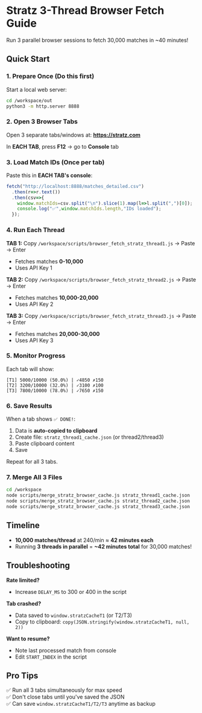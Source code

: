 # Stratz 3-Thread Browser Fetch Guide

Run 3 parallel browser sessions to fetch 30,000 matches in ~40 minutes!

## Quick Start

### 1. Prepare Once (Do this first)

Start a local web server:
```bash
cd /workspace/out
python3 -m http.server 8888
```

### 2. Open 3 Browser Tabs

Open 3 separate tabs/windows at: **https://stratz.com**

In **EACH TAB**, press **F12** → go to **Console** tab

### 3. Load Match IDs (Once per tab)

Paste this in **EACH TAB's console**:

```javascript
fetch("http://localhost:8888/matches_detailed.csv")
  .then(r=>r.text())
  .then(csv=>{
    window.matchIds=csv.split("\n").slice(1).map(l=>l.split(",")[0]);
    console.log("✅",window.matchIds.length,"IDs loaded");
  });
```

### 4. Run Each Thread

**TAB 1:** Copy `/workspace/scripts/browser_fetch_stratz_thread1.js` → Paste → Enter
- Fetches matches **0-10,000**
- Uses API Key 1

**TAB 2:** Copy `/workspace/scripts/browser_fetch_stratz_thread2.js` → Paste → Enter
- Fetches matches **10,000-20,000**
- Uses API Key 2

**TAB 3:** Copy `/workspace/scripts/browser_fetch_stratz_thread3.js` → Paste → Enter
- Fetches matches **20,000-30,000**
- Uses API Key 3

### 5. Monitor Progress

Each tab will show:
```
[T1] 5000/10000 (50.0%) | ✓4850 ✗150
[T2] 3200/10000 (32.0%) | ✓3100 ✗100
[T3] 7800/10000 (78.0%) | ✓7650 ✗150
```

### 6. Save Results

When a tab shows `✅ DONE!`:
1. Data is **auto-copied to clipboard**
2. Create file: `stratz_thread1_cache.json` (or thread2/thread3)
3. Paste clipboard content
4. Save

Repeat for all 3 tabs.

### 7. Merge All 3 Files

```bash
cd /workspace
node scripts/merge_stratz_browser_cache.js stratz_thread1_cache.json
node scripts/merge_stratz_browser_cache.js stratz_thread2_cache.json
node scripts/merge_stratz_browser_cache.js stratz_thread3_cache.json
```

## Timeline

- **10,000 matches/thread** at 240/min ≈ **42 minutes each**
- Running **3 threads in parallel** = **~42 minutes total** for 30,000 matches!

## Troubleshooting

**Rate limited?**
- Increase `DELAY_MS` to 300 or 400 in the script

**Tab crashed?**
- Data saved to `window.stratzCacheT1` (or T2/T3)
- Copy to clipboard: `copy(JSON.stringify(window.stratzCacheT1, null, 2))`

**Want to resume?**
- Note last processed match from console
- Edit `START_INDEX` in the script

## Pro Tips

✅ Run all 3 tabs simultaneously for max speed  
✅ Don't close tabs until you've saved the JSON  
✅ Can save `window.stratzCacheT1/T2/T3` anytime as backup
